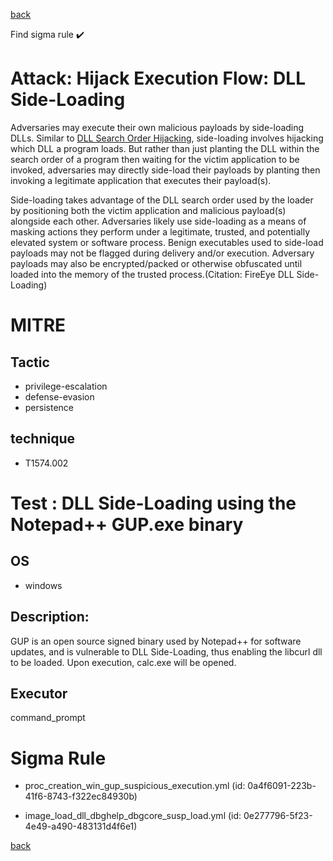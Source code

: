 
[back](../index.md)

Find sigma rule :heavy_check_mark: 

# Attack: Hijack Execution Flow: DLL Side-Loading 

Adversaries may execute their own malicious payloads by side-loading DLLs. Similar to [DLL Search Order Hijacking](https://attack.mitre.org/techniques/T1574/001), side-loading involves hijacking which DLL a program loads. But rather than just planting the DLL within the search order of a program then waiting for the victim application to be invoked, adversaries may directly side-load their payloads by planting then invoking a legitimate application that executes their payload(s).

Side-loading takes advantage of the DLL search order used by the loader by positioning both the victim application and malicious payload(s) alongside each other. Adversaries likely use side-loading as a means of masking actions they perform under a legitimate, trusted, and potentially elevated system or software process. Benign executables used to side-load payloads may not be flagged during delivery and/or execution. Adversary payloads may also be encrypted/packed or otherwise obfuscated until loaded into the memory of the trusted process.(Citation: FireEye DLL Side-Loading)

# MITRE
## Tactic
  - privilege-escalation
  - defense-evasion
  - persistence


## technique
  - T1574.002


# Test : DLL Side-Loading using the Notepad++ GUP.exe binary
## OS
  - windows


## Description:
GUP is an open source signed binary used by Notepad++ for software updates, and is vulnerable to DLL Side-Loading, thus enabling the libcurl dll to be loaded.
Upon execution, calc.exe will be opened.


## Executor
command_prompt

# Sigma Rule
 - proc_creation_win_gup_suspicious_execution.yml (id: 0a4f6091-223b-41f6-8743-f322ec84930b)

 - image_load_dll_dbghelp_dbgcore_susp_load.yml (id: 0e277796-5f23-4e49-a490-483131d4f6e1)



[back](../index.md)
